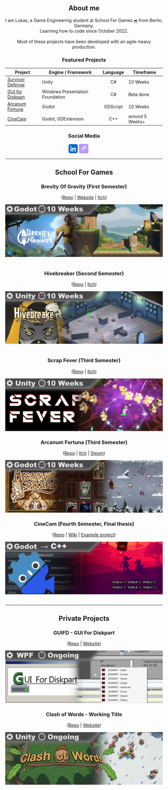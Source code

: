 <div align="center">

  <h2>About me</h2>
  
  <p>
    I am Lukas, a Game Engineering student at School For Games <a href="https://www.school4games.net">➡</a> from Berlin, Germany. <br />
    Learning how to code since October 2022.<br /><br />
    Most of these projects have been developed with an agile-heavy production.<br />

<h3>Featured Projects</h3>

| Project | Engine / Framework | Language | Timeframe |
| --- | --- | :---: | --- |
| [Survivor Defense](https://github.com/LumiToad/WorkingTitle-SurvivorDefense) | Unity | C# | 10 Weeks |
| [GUI for Diskpart](https://github.com/LumiToad/GUIForDiskpart) | Windows Presentation Foundation | C# | Beta done |
| [Arcanum Fortuna](https://github.com/LumiToad/ArcanumFortuna) | Godot | GDScript | 10 Weeks |
| [CineCam](https://github.com/LumiToad/GDExtension_CineCam) | Godot, GDExtension | C++ | around 5 Weeks+ |
    
<h3>Social Media</h3>
    <a href="https://www.linkedin.com/in/lukas-schmidt-93b532256/"><img src="https://github.com/LumiToad/LumiToad/blob/main/img/icons/linkedin.webp" alt="LinkedIn" width="30" height="30"/></a>
    <a href="https://lnk.bio/LumiToad"><img src="https://github.com/LumiToad/LumiToad/blob/main/img/icons/link_bio.png" alt="LinkBio" width="30" height="30" /></a>
    <a href="mailto:Lukas-Schmidt1996@hotmail.com"><img src="https://github.com/LumiToad/LumiToad/blob/main/img/icons/email.png" alt="LinkBio" width="33" height="30" /></a>
  </p>
  
  <hr />
  <h2>School For Games</h2>

  <h3>Brevity Of Gravity (First Semester)</h3>
  <a name="brevity_anchor"></a>
  <p>
      (<a href="https://github.com/LumiToad/BrevityOfGravity">Repo</a> | 
      <a href="https://brevity-of-gravity.school4games.net/">Website</a> | 
      <a href="https://s4g.itch.io/brevity-of-gravity">Itch</a>)
  </p>
  <a href="https://github.com/LumiToad/BrevityOfGravity">
    <img src="https://github.com/LumiToad/LumiToad/blob/main/img/banner/github_brevity_banner.png" />
  </a><br /><br />

  <h3>Hivebreaker (Second Semester)</h3>
  <p>
      (<a href="https://github.com/LumiToad/Hivebreaker">Repo</a> | 
      <a href="https://s4g.itch.io/hivebreaker">Itch</a>)
  </p>
  <a href="https://github.com/LumiToad/Hivebreaker">
    <img src="https://github.com/LumiToad/LumiToad/blob/main/img/banner/github_hivebreaker_banner.png" />
  </a><br /><br />

  <h3>Scrap Fever (Third Semester)</h3>
  <p>
      (<a href="https://github.com/LumiToad/WorkingTitle-SurvivorDefense">Repo</a> | 
      <a href="https://s4g.itch.io/scrap-fever">Itch</a>)
  </p>
  <a href="https://github.com/LumiToad/WorkingTitle-SurvivorDefense">
    <img src="https://github.com/LumiToad/LumiToad/blob/main/img/banner/github_scrap_banner.png" />
  </a>

  <h3>Arcanum Fortuna (Third Semester)</h3>
  <p>
      (<a href="https://github.com/LumiToad/ArcanumFortuna">Repo</a> | 
      <a href="https://s4g.itch.io/arcanum-fortuna">Itch</a> | 
      <a href="https://store.steampowered.com/app/2852690/Arcanum_Fortuna/">Steam</a>)
  </p>
  <a href="https://github.com/LumiToad/ArcanumFortuna">
    <img src="https://github.com/LumiToad/LumiToad/blob/main/img/banner/github_arcanum_banner.png" />
  </a>

<h3>CineCam (Fourth Semester, Final thesis)</h3>
  <a name="cinecam_anchor"></a>
  <p>
      (<a href="https://github.com/LumiToad/GDExtension_CineCam">Repo</a> | 
      <a href="https://github.com/LumiToad/GDExtension_CineCam/wiki">Wiki</a> | 
      <a href="https://github.com/LumiToad/CineCam_Example">Example project</a>)
  </p>
  <a href="https://github.com/LumiToad/GDExtension_CineCam">
    <img src="https://github.com/LumiToad/GDExtension_CineCam/blob/main/images/github_cinecam_banner.png" />
  </a><br /><br />

  <hr />
  
  <h2>Private Projects</h2>

  <h3>GUIFD - GUI For Diskpart</h3>
  <p>
      (<a href="https://github.com/LumiToad/GUIForDiskpart">Repo</a> | 
      <a href="#">Website</a>)
  </p>
  <a href="https://github.com/LumiToad/GUIForDiskpart">
    <img src="https://github.com/LumiToad/LumiToad/blob/main/img/banner/github_gui_banner.png" />
  </a>
  
  <h3>Clash of Words - Working Title</h3>
  <p>
      (<a href="https://github.com/LumiToad/ClashOfWords">Repo</a> | 
      <a href="#">Website</a>)
  </p>
  <a href="https://github.com/LumiToad/ClashOfWords">
    <img src="https://github.com/LumiToad/LumiToad/blob/main/img/banner/github_cow_banner.png" />
  </a>
  
</div>

